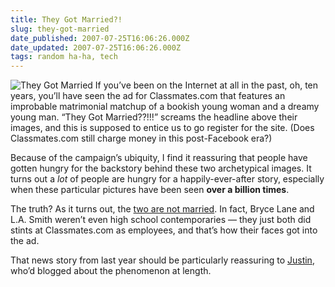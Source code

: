 ```yaml
---
title: They Got Married?!
slug: they-got-married
date_published: 2007-07-25T16:06:26.000Z
date_updated: 2007-07-25T16:06:26.000Z
tags: random ha-ha, tech
---
```


![They Got Married](http://www.dashes.com/anil/images/they-got-married.jpg) If you’ve been on the Internet at all in the past, oh, ten years, you’ll have seen the ad for Classmates.com that features an improbable matrimonial matchup of a bookish young woman and a dreamy young man. “They Got Married??!!!” screams the headline above their images, and this is supposed to entice us to go register for the site. (Does Classmates.com still charge money in this post-Facebook era?)

Because of the campaign’s ubiquity, I find it reassuring that people have gotten hungry for the backstory behind these two archetypical images. It turns out a *lot* of people are hungry for a happily-ever-after story, especially when these particular pictures have been seen **over a billion times**.

The truth? As it turns out, the [two are not married](http://seattletimes.nwsource.com/html/businesstechnology/2003325519_adcouple27.html). In fact, Bryce Lane and L.A. Smith weren’t even high school contemporaries — they just both did stints at Classmates.com as employees, and that’s how their faces got into the ad.

That news story from last year should be particularly reassuring to [Justin](http://dudemanphat.blogspot.com/2005/10/how-am-i-supposed-to-care-about-nick.html), who’d blogged about the phenomenon at length.
